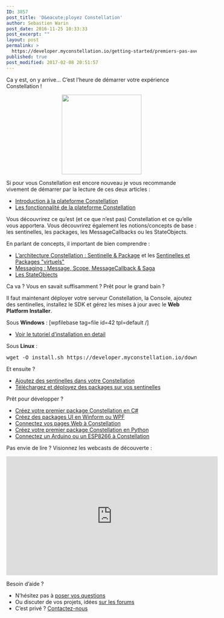 ```yaml
---
ID: 3857
post_title: 'D&eacute;ployez Constellation'
author: Sebastien Warin
post_date: 2016-11-25 10:33:33
post_excerpt: ""
layout: post
permalink: >
  https://developer.myconstellation.io/getting-started/premiers-pas-avec-constellation/
published: true
post_modified: 2017-02-08 20:51:57
---
```

Ca y est, on y arrive… C’est l’heure de démarrer votre expérience Constellation !
<p align="center"><img class="size-full wp-image-3693 aligncenter" style="background-image: none; padding-top: 0px; padding-left: 0px; padding-right: 0px; border: 0px;" src="https://developer.myconstellation.io/wp-content/uploads/2016/11/clip_image002.png" alt="" width="211" height="211" border="0" /></p>
Si pour vous Constellation est encore nouveau je vous recommande vivement de démarrer par la lecture de ces deux articles :
<ul>
 	<li><a href="/plateforme/">Introduction à la plateforme Constellation</a></li>
 	<li><a href="/plateforme/fonctionnalites/">Les fonctionnalité de la plateforme Constellation</a></li>
</ul>
Vous découvrirez ce qu’est (et ce que n’est pas) Constellation et ce qu’elle vous apportera. Vous découvrirez également les notions/concepts de base : les sentinelles, les packages, les MessageCallbacks ou les StateObjects.

En parlant de concepts, il important de bien comprendre :
<ul>
 	<li><a href="/concepts/architecture-constellation-sentinel-package/">L’architecture Constellation : Sentinelle &amp; Package</a> et les <a href="/concepts/sentinels-packages-virtuels/">Sentinelles et Packages "virtuels"</a></li>
 	<li><a href="/concepts/messaging-message-scope-messagecallback-saga/">Messaging : Message, Scope, MessageCallback &amp; Saga</a></li>
 	<li><a href="/concepts/stateobjects/">Les StateObjects</a></li>
</ul>
Ca va ? Vous en savait suffisamment ? Prêt pour le grand bain ?

Il faut maintenant déployer votre serveur Constellation, la Console, ajoutez des sentinelles, installez le SDK et gérez les mises à jour avec le <strong>Web Platform Installer</strong>.

Sous <strong>Windows</strong> : [wpfilebase tag=file id=42 tpl=default /]
<ul>
 	<li><a href="/getting-started/installer-constellation/">Voir le tutoriel d’installation en detail</a></li>
</ul>
Sous <strong>Linux</strong> :
<pre class="lang:default decode:true ">wget -O install.sh https://developer.myconstellation.io/download/installers/install-linux.sh &amp;&amp; chmod +x install.sh &amp;&amp; ./install.sh</pre>
Et ensuite ?
<ul>
 	<li><a href="/getting-started/ajouter-des-sentinelles/">Ajoutez des sentinelles dans votre Constellation</a></li>
 	<li><a href="/getting-started/telecharger-et-deployer-des-packages-sur-vos-sentinelles/">Téléchargez et déployez des packages sur vos sentinelles</a></li>
</ul>
Prêt pour développer ?
<ul>
 	<li><a href="/getting-started/creez-votre-premier-package-constellation-en-csharp/">Créez votre premier package Constellation en C#</a></li>
 	<li><a href="/client-api/net-package-api/packages-ui-wpf-winform/">Créez des packages UI en Winform ou WPF</a></li>
 	<li><a href="/getting-started/connectez-vos-pages-web-constellation/">Connectez vos pages Web à Constellation</a></li>
 	<li><a href="/getting-started/creez-votre-premier-package-constellation-en-python/">Créez votre premier package Constellation en Python</a></li>
 	<li><a href="/getting-started/connecter-un-arduino-ou-un-esp8266-constellation/">Connectez un Arduino ou un ESP8266 à Constellation</a></li>
</ul>
Pas envie de lire ? Visionnez les webcasts de découverte :
<p style="text-align: center;"><iframe width="560" height="315" src="https://www.youtube.com/embed/videoseries?list=PLZd0WwMuqdfAirIlnlsrTlCHTJ5UJZIvU" frameborder="0" allowfullscreen="allowfullscreen"></iframe></p>
Besoin d’aide ?
<ul>
 	<li>N’hésitez pas à <a href="/questions/">poser vos questions</a></li>
 	<li>Ou discuter de vos projets, idées <a href="/forums/">sur les forums</a></li>
 	<li>C’est privé ? <a href="/contact/">Contactez-nous</a></li>
</ul>
